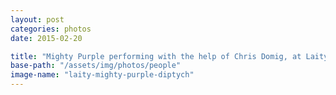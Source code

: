 ```yaml
---
layout: post
categories: photos
date: 2015-02-20

title: "Mighty Purple performing with the help of Chris Domig, at Laity Lodge, near Leakey, Texas"
base-path: "/assets/img/photos/people"
image-name: "laity-mighty-purple-diptych"
---
```

